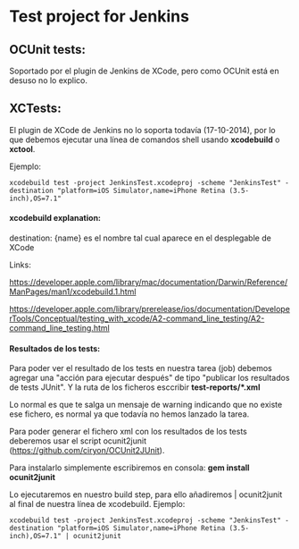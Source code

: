 # Test project for Jenkins

## OCUnit tests:

Soportado por el plugin de Jenkins de XCode, pero como OCUnit está en desuso no lo explico.

## XCTests:

El plugin de XCode de Jenkins no lo soporta todavía (17-10-2014), por lo que debemos ejecutar una línea de comandos shell usando **xcodebuild** o **xctool**.

Ejemplo:

	xcodebuild test -project JenkinsTest.xcodeproj -scheme "JenkinsTest" -destination "platform=iOS Simulator,name=iPhone Retina (3.5-inch),OS=7.1"

#### xcodebuild explanation:

destination: {name} es el nombre tal cual aparece en el desplegable de XCode

Links: 

https://developer.apple.com/library/mac/documentation/Darwin/Reference/ManPages/man1/xcodebuild.1.html

https://developer.apple.com/library/prerelease/ios/documentation/DeveloperTools/Conceptual/testing_with_xcode/A2-command_line_testing/A2-command_line_testing.html

#### Resultados de los tests:

Para poder ver el resultado de los tests en nuestra tarea (job) debemos agregar una "acción para ejecutar después" de tipo "publicar los resultados de tests JUnit". Y la ruta de los ficheros esccribir **test-reports/*.xml**

Lo normal es que te salga un mensaje de warning indicando que no existe ese fichero, es normal ya que todavía no hemos lanzado la tarea.

Para poder generar el fichero xml con los resultados de los tests deberemos usar el script ocunit2junit (https://github.com/ciryon/OCUnit2JUnit). 

Para instalarlo simplemente escribiremos en consola: **gem install ocunit2junit**

Lo ejecutaremos en nuestro build step, para ello añadiremos | ocunit2junit al final de nuestra línea de xcodebuild. Ejemplo:

	xcodebuild test -project JenkinsTest.xcodeproj -scheme "JenkinsTest" -destination "platform=iOS Simulator,name=iPhone Retina (3.5-inch),OS=7.1" | ocunit2junit

